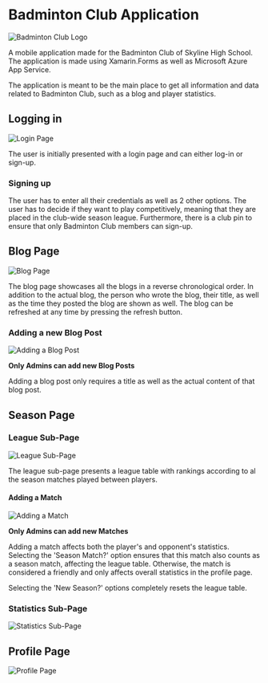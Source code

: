 # Badminton Club Application

![Badminton Club Logo](https://github.com/SunnySoldier357/BadmintonClub/blob/master/Images/badminton-club-logo.png)

A mobile application made for the Badminton Club of Skyline High
School. The application is made using Xamarin.Forms as well as
Microsoft Azure App Service.

The application is meant to be the main place to get all information
and data related to Badminton Club, such as a blog and player
statistics.

## Logging in

![Login Page](https://github.com/SunnySoldier357/BadmintonClub/blob/master/Images/login-page.png)

The user is initially presented with a login page and can either log-in
or sign-up.

### Signing up

The user has to enter all their credentials as well as 2 other options.
The user has to decide if they want to play competitively, meaning that
they are placed in the club-wide season league. Furthermore, there is a
club pin to ensure that only Badminton Club members can sign-up.

## Blog Page

![Blog Page](https://github.com/SunnySoldier357/BadmintonClub/blob/master/Images/blog-page.png)

The blog page showcases all the blogs in a reverse chronological order.
In addition to the actual blog, the person who wrote the blog, their
title, as well as the time they posted the blog are shown as well. The
blog can be refreshed at any time by pressing the refresh button.

### Adding a new Blog Post

![Adding a Blog Post](https://github.com/SunnySoldier357/BadmintonClub/blob/master/Images/blog-page-add.png)

**Only Admins can add new Blog Posts**

Adding a blog post only requires a title as well as the actual content
of that blog post.

## Season Page

### League Sub-Page

![League Sub-Page](https://github.com/SunnySoldier357/BadmintonClub/blob/master/Images/season-league-page.png)

The league sub-page presents a league table with rankings according to
al the season matches played between players.

#### Adding a Match

![Adding a Match](https://github.com/SunnySoldier357/BadmintonClub/blob/master/Images/season-match-add.png)

**Only Admins can add new Matches**

Adding a match affects both the player's and opponent's statistics.
Selecting the 'Season Match?' option ensures that this match also
counts as a season match, affecting the league table. Otherwise, the
match is considered a friendly and only affects overall statistics in
the profile page.

Selecting the 'New Season?' options completely resets the league table.

### Statistics Sub-Page

![Statistics Sub-Page](https://github.com/SunnySoldier357/BadmintonClub/blob/master/Images/season-statistics-page.png)

## Profile Page

![Profile Page](https://github.com/SunnySoldier357/BadmintonClub/blob/master/Images/profile-page.png)